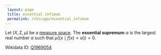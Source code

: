 ```yaml
---
 layout: page
 title: essential infimum
 permalink: /chicago/essential_infimum
---
```

Let $(X,\Sigma, \mu)$ be a [measure space](https://mathgloss.github.io/MathGloss/chicago/measure_space). The **essential supremum** $\alpha$ is the largest real number $\alpha$ such that $\mu(\{x\mid f(x) < \alpha\}) = 0$.

Wikidata ID: [Q1969054](https://www.wikidata.org/wiki/Q1969054)